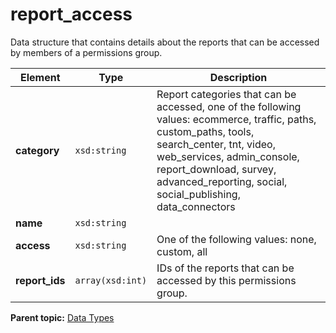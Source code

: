 # report_access

Data structure that contains details about the reports that can be accessed by members of a permissions group.

|Element|Type|Description|
|-------|----|-----------|
|**category** |`xsd:string` | Report categories that can be accessed, one of the following values: ecommerce, traffic, paths, custom_paths, tools, search_center, tnt, video, web_services, admin_console, report_download, survey, advanced_reporting, social, social_publishing, data_connectors |
|**name** |`xsd:string` |  |
|**access** |`xsd:string` | One of the following values: none, custom, all |
| **report_ids** |`array(xsd:int)` | IDs of the reports that can be accessed by this permissions group.|

**Parent topic:** [Data Types](../data_types/c_datatypes.md)

